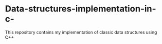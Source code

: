 # Data-structures-implementation-in-c-
This repository contains my implementation of classic data structures using C++
